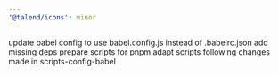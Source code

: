```yaml
---
'@talend/icons': minor
---
```


update babel config to use babel.config.js instead of .babelrc.json
add missing deps
prepare scripts for pnpm
adapt scripts following changes made in scripts-config-babel
